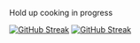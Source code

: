 Hold up cooking in progress

<a href="https://git.io/streak-stats"><img src="https://github-readme-streak-stats.herokuapp.com?user=protonumber14&theme=radical&hide_border=true&border_radius=5" alt="GitHub Streak" /></a>
<a href="https://git.io/streak-stats">
  <img src="https://github-readme-streak-stats.herokuapp.com?user=protonumber14&theme=radical&hide_border=true&border_radius=5&count_private=true" alt="GitHub Streak" />
</a>
<!---
protonumber14/protonumber14 is a ✨ special ✨ repository because its `README.md` (this file) appears on your GitHub profile.
You can click the Preview link to take a look at your changes.
--->
